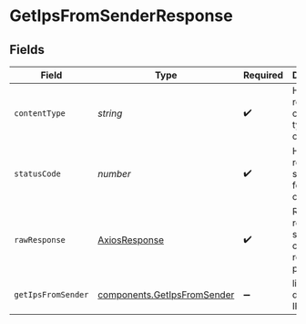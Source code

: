 # GetIpsFromSenderResponse


## Fields

| Field                                                                      | Type                                                                       | Required                                                                   | Description                                                                |
| -------------------------------------------------------------------------- | -------------------------------------------------------------------------- | -------------------------------------------------------------------------- | -------------------------------------------------------------------------- |
| `contentType`                                                              | *string*                                                                   | :heavy_check_mark:                                                         | HTTP response content type for this operation                              |
| `statusCode`                                                               | *number*                                                                   | :heavy_check_mark:                                                         | HTTP response status code for this operation                               |
| `rawResponse`                                                              | [AxiosResponse](https://axios-http.com/docs/res_schema)                    | :heavy_check_mark:                                                         | Raw HTTP response; suitable for custom response parsing                    |
| `getIpsFromSender`                                                         | [components.GetIpsFromSender](../../models/components/getipsfromsender.md) | :heavy_minus_sign:                                                         | list of dedicated IPs                                                      |